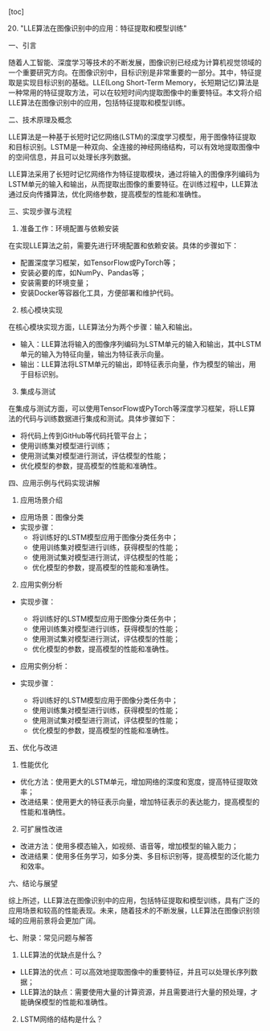 
[toc]                    
                
                
20. "LLE算法在图像识别中的应用：特征提取和模型训练"

一、引言

随着人工智能、深度学习等技术的不断发展，图像识别已经成为计算机视觉领域的一个重要研究方向。在图像识别中，目标识别是非常重要的一部分。其中，特征提取是实现目标识别的基础。LLE(Long Short-Term Memory，长短期记忆)算法是一种常用的特征提取方法，可以在较短时间内提取图像中的重要特征。本文将介绍LLE算法在图像识别中的应用，包括特征提取和模型训练。

二、技术原理及概念

LLE算法是一种基于长短时记忆网络(LSTM)的深度学习模型，用于图像特征提取和目标识别。LSTM是一种双向、全连接的神经网络结构，可以有效地提取图像中的空间信息，并且可以处理长序列数据。

LLE算法采用了长短时记忆网络作为特征提取模块，通过将输入的图像序列编码为LSTM单元的输入和输出，从而提取出图像的重要特征。在训练过程中，LLE算法通过反向传播算法，优化网络参数，提高模型的性能和准确性。

三、实现步骤与流程

1. 准备工作：环境配置与依赖安装

在实现LLE算法之前，需要先进行环境配置和依赖安装。具体的步骤如下：

- 配置深度学习框架，如TensorFlow或PyTorch等；
- 安装必要的库，如NumPy、Pandas等；
- 安装需要的环境变量；
- 安装Docker等容器化工具，方便部署和维护代码。

2. 核心模块实现

在核心模块实现方面，LLE算法分为两个步骤：输入和输出。

- 输入：LLE算法将输入的图像序列编码为LSTM单元的输入和输出，其中LSTM单元的输入为特征向量，输出为特征表示向量。
- 输出：LLE算法将LSTM单元的输出，即特征表示向量，作为模型的输出，用于目标识别。

3. 集成与测试

在集成与测试方面，可以使用TensorFlow或PyTorch等深度学习框架，将LLE算法的代码与训练数据进行集成和测试。具体步骤如下：

- 将代码上传到GitHub等代码托管平台上；
- 使用训练集对模型进行训练；
- 使用测试集对模型进行测试，评估模型的性能；
- 优化模型的参数，提高模型的性能和准确性。

四、应用示例与代码实现讲解

1. 应用场景介绍

- 应用场景：图像分类
- 实现步骤：
	* 将训练好的LSTM模型应用于图像分类任务中；
	* 使用训练集对模型进行训练，获得模型的性能；
	* 使用测试集对模型进行测试，评估模型的性能；
	* 优化模型的参数，提高模型的性能和准确性。

2. 应用实例分析

- 实现步骤：
	* 将训练好的LSTM模型应用于图像分类任务中；
	* 使用训练集对模型进行训练，获得模型的性能；
	* 使用测试集对模型进行测试，评估模型的性能；
	* 优化模型的参数，提高模型的性能和准确性。

- 应用实例分析：
- 实现步骤：
	* 将训练好的LSTM模型应用于图像分类任务中；
	* 使用训练集对模型进行训练，获得模型的性能；
	* 使用测试集对模型进行测试，评估模型的性能；
	* 优化模型的参数，提高模型的性能和准确性。

五、优化与改进

1. 性能优化

- 优化方法：使用更大的LSTM单元，增加网络的深度和宽度，提高特征提取效率；
- 改进结果：使用更大的特征表示向量，增加特征表示的表达能力，提高模型的性能和准确性。

2. 可扩展性改进

- 改进方法：使用多模态输入，如视频、语音等，增加模型的输入能力；
- 改进结果：使用多任务学习，如多分类、多目标识别等，提高模型的泛化能力和效率。

六、结论与展望

综上所述，LLE算法在图像识别中的应用，包括特征提取和模型训练，具有广泛的应用场景和较高的性能表现。未来，随着技术的不断发展，LLE算法在图像识别领域的应用前景将会更加广阔。

七、附录：常见问题与解答

1. LLE算法的优缺点是什么？
- LLE算法的优点：可以高效地提取图像中的重要特征，并且可以处理长序列数据；
- LLE算法的缺点：需要使用大量的计算资源，并且需要进行大量的预处理，才能确保模型的性能和准确性。

2. LSTM网络的结构是什么？

